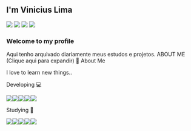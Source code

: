 

<!--
**viniciuslimax10/viniciuslimax10** is a ✨ _special_ ✨ repository because its `README.md` (this file) appears on your GitHub profile.

Here are some ideas to get you started:

- 🔭 I’m currently working on ...
- 🌱 I’m currently learning ...
- 👯 I’m looking to collaborate on ...
- 🤔 I’m looking for help with ...
- 💬 Ask me about ...
- 📫 How to reach me: ...
- 😄 Pronouns: ...
- ⚡ Fun fact: ...
-->
## I'm Vinicius Lima
<a href="https://www.linkedin.com/in/vinicius-lima-a0585492"><img src="https://img.shields.io/badge/linkedin-%230077B5.svg?&style=for-the-badge&logo=linkedin&logoColor=white"></a>
<a href="https://www.instagram.com/viniciuslimax10/"><img src="https://img.shields.io/badge/instagram-%23E4405F.svg?&style=for-the-badge&logo=instagram&logoColor=white"></a> 
<a href="https://wa.me/5511947317661"><img src="https://img.shields.io/badge/WHATSAPP-25D366?&style=for-the-badge&logo=whatsapp&logoColor=white"></a> 
<a href="mailto:viniciuslimax10@gmail.com"><img src="https://img.shields.io/badge/gmail-D14836?&style=for-the-badge&logo=gmail&logoColor=white"></a>
### Welcome to my profile 


Aqui tenho arquivado diariamente meus estudos e projetos.
 ABOUT ME (Clique aqui para expandir)
📖 About Me

I love to learn new things..

Developing 💻

<img src="https://img.shields.io/badge/php-%23777BB4.svg?&style=for-the-badge&logo=php&logoColor=white"><img src="https://img.shields.io/badge/mysql-%2300f.svg?&style=for-the-badge&logo=mysql&logoColor=white"><img src="https://img.shields.io/badge/github-%23100000.svg?&style=for-the-badge&logo=github&logoColor=white"><img src="https://img.shields.io/badge/css3%20-%231572B6.svg?&style=for-the-badge&logo=css3&logoColor=white"><img src="https://img.shields.io/badge/html5%20-%23E34F26.svg?&style=for-the-badge&logo=html5&logoColor=white">



Studying 📖

<img src="https://img.shields.io/badge/javascript%20-%23323330.svg?&style=for-the-badge&logo=javascript&logoColor=%23F7DF1E"><img src="https://img.shields.io/badge/node.js%20-%2343853D.svg?&style=for-the-badge&logo=node.js&logoColor=white"><img src="https://img.shields.io/badge/Flutter%20-%2302569B.svg?&style=for-the-badge&logo=Flutter&logoColor=white"><img src="https://img.shields.io/badge/dart-%230175C2.svg?&style=for-the-badge&logo=dart&logoColor=white"><img src="https://img.shields.io/badge/angular%20-%23DD0031.svg?&style=for-the-badge&logo=angular&logoColor=white">
